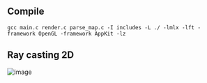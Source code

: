 
## Compile
  ```gcc main.c render.c parse_map.c -I includes -L ./ -lmlx -lft -framework OpenGL -framework AppKit -lz```



## Ray casting 2D

![image](./raycasting01.png)

